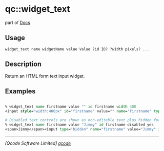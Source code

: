 qc::widget_text
===============

part of [Docs](../index.md)

Usage
-----
`
	widget_text name widgetName value Value ?id ID? ?width pixels? ...
    `

Description
-----------
Return an HTML form text input widget.

Examples
--------
```tcl

% widget_text name firstname value "" id firstname width 400
<input style="width:400px" id="firstname" value="" name="firstname" type="text">

# Disabled text controls are shown as non-editable text plus hidden form variable to pass the form variable.
% widget_text name firstname value "Jimmy" id firstname disabled yes
<span>Jimmy</span><input type="hidden" name="firstname" value="Jimmy" id="firstname">

```

----------------------------------
*[Qcode Software Limited] [qcode]*

[qcode]: http://www.qcode.co.uk "Qcode Software"